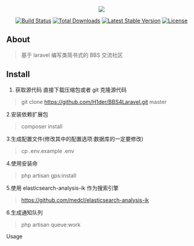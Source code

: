 <p align="center"><img src="https://laravel.com/assets/img/components/logo-laravel.svg"></p>

<p align="center">
<a href="https://travis-ci.org/laravel/framework"><img src="https://travis-ci.org/laravel/framework.svg" alt="Build Status"></a>
<a href="https://packagist.org/packages/laravel/framework"><img src="https://poser.pugx.org/laravel/framework/d/total.svg" alt="Total Downloads"></a>
<a href="https://packagist.org/packages/laravel/framework"><img src="https://poser.pugx.org/laravel/framework/v/stable.svg" alt="Latest Stable Version"></a>
<a href="https://packagist.org/packages/laravel/framework"><img src="https://poser.pugx.org/laravel/framework/license.svg" alt="License"></a>
</p>

## About
> 基于 laravel 编写类简书式的 BBS 交流社区

## Install
1. 获取源代码
直接下载压缩包或者 git 克隆源代码
> git clone https://github.com/H1der/BBS4Laravel.git master

2.安装依赖扩展包
> composer install

3.生成配置文件(修改其中的配置选项:数据库的一定要修改)
> cp .env.example .env

4.使用安装命
> php artisan gps:install

5.使用 elasticsearch-analysis-ik 作为搜索引擎
> https://github.com/medcl/elasticsearch-analysis-ik

6.生成通知队列
> php artisan queue:work

Usage